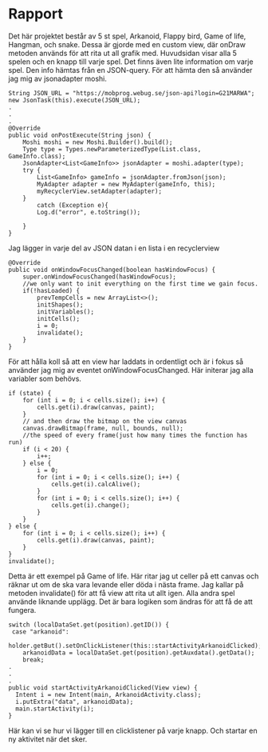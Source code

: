# Rapport

Det här projektet består av 5 st spel, Arkanoid, Flappy bird, Game of life, Hangman, och snake.
Dessa är gjorde med en custom view, där onDraw metoden används för att rita ut all grafik med. 
Huvudsidan visar alla 5 spelen och en knapp till varje spel. Det finns även lite information om varje spel. 
Den info hämtas från en JSON-query. För att hämta den så använder jag mig av jsonadapter moshi.

```
String JSON_URL = "https://mobprog.webug.se/json-api?login=G21MARWA";
new JsonTask(this).execute(JSON_URL);
.
.
.
@Override
public void onPostExecute(String json) {
    Moshi moshi = new Moshi.Builder().build();
    Type type = Types.newParameterizedType(List.class, GameInfo.class);
    JsonAdapter<List<GameInfo>> jsonAdapter = moshi.adapter(type);
    try {
        List<GameInfo> gameInfo = jsonAdapter.fromJson(json);
        MyAdapter adapter = new MyAdapter(gameInfo, this);
        myRecyclerView.setAdapter(adapter);
    }
        catch (Exception e){
        Log.d("error", e.toString());

    }
}
```

Jag lägger in varje del av JSON datan i en lista i en recyclerview

```
@Override
public void onWindowFocusChanged(boolean hasWindowFocus) {
    super.onWindowFocusChanged(hasWindowFocus);
    //we only want to init everything on the first time we gain focus.
    if(!hasLoaded) {
        prevTempCells = new ArrayList<>();
        initShapes();
        initVariables();
        initCells();
        i = 0;
        invalidate();
    }
}
```

För att hålla koll så att en view har laddats in ordentligt och är i fokus så använder jag mig
av eventet onWindowFocusChanged. Här initerar jag alla variabler som behövs.

```
if (state) {
    for (int i = 0; i < cells.size(); i++) {
        cells.get(i).draw(canvas, paint);
    }
    // and then draw the bitmap on the view canvas
    canvas.drawBitmap(frame, null, bounds, null);
    //the speed of every frame(just how many times the function has run)
    if (i < 20) {
        i++;
    } else {
        i = 0;
        for (int i = 0; i < cells.size(); i++) {
            cells.get(i).calcAlive();
        }
        for (int i = 0; i < cells.size(); i++) {
            cells.get(i).change();
        }
    }
} else {
    for (int i = 0; i < cells.size(); i++) {
        cells.get(i).draw(canvas, paint);
    }
}
invalidate();
```

Detta är ett exempel på Game of life. Här ritar jag ut celler på ett canvas och räknar ut om de ska vara
levande eller döda i nästa frame. Jag kallar på metoden invalidate() för att få view att rita ut allt igen.
Alla andra spel använde liknande upplägg. Det är bara logiken som ändras för att få de att fungera.

```
switch (localDataSet.get(position).getID()) {
 case "arkanoid":
    holder.getBut().setOnClickListener(this::startActivityArkanoidClicked);
    arkanoidData = localDataSet.get(position).getAuxdata().getData();
    break;
.
.
.
public void startActivityArkanoidClicked(View view) {
  Intent i = new Intent(main, ArkanoidActivity.class);
  i.putExtra("data", arkanoidData);
  main.startActivity(i);
}
```

Här kan vi se hur vi lägger till en clicklistener på varje knapp. Och startar en ny aktivitet när det sker. 


